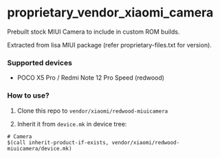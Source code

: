 # proprietary_vendor_xiaomi_camera

Prebuilt stock MIUI Camera to include in custom ROM builds.

Extracted from lisa MIUI package (refer proprietary-files.txt for version).

### Supported devices
* POCO X5 Pro / Redmi Note 12 Pro Speed (redwood)

### How to use?

1. Clone this repo to `vendor/xiaomi/redwood-miuicamera`

2. Inherit it from `device.mk` in device tree:

```
# Camera
$(call inherit-product-if-exists, vendor/xiaomi/redwood-miuicamera/device.mk)
```
